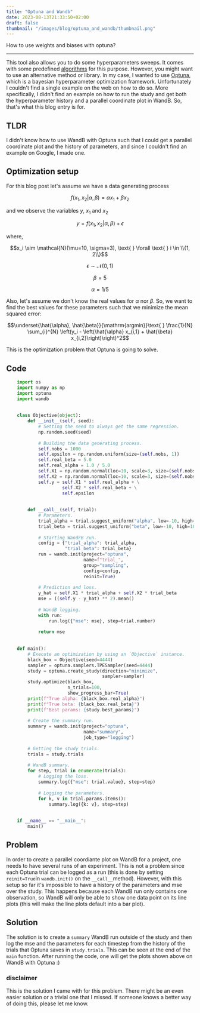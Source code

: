 ```yaml
---
title: "Optuna and Wandb"
date: 2023-08-13T21:33:50+02:00
draft: false
thumbnail: "/images/blog/optuna_and_wandb/thumbnail.png"
---
```



How to use weights and biases with optuna?
<!--more-->
---


This tool also allows you to do some hyperparameters sweeps. It comes with some predefined [algorithms][1] for this purpose. However, you might want to use an alternative method or library. In my case, I wanted to use [Optuna][2], which is a bayesian hyperparameter optimization framework. Unfortunately I couldn't find a single example on the web on how to do so. More specifically, I didn't find an example on how to run the study and get both the hyperparameter history and a parallel coordinate plot in WandB. So, that's what this blog entry is for.


[0]: https://www.wandb.com/
[1]: https://github.com/wandb/client/tree/master/wandb/sweeps
[2]: https://optuna.org/

## TLDR

I didn't know how to use WandB with Optuna such that I could get a parallel coordinate plot and the history of parameters, and since I couldn't find an example on Google, I made one.

## Optimization setup

For this blog post let's assume we have a data generating process

$$f(x_1, x_2 | \alpha, \beta) = \alpha x_1 + \beta x_2$$

and we observe the variables $y$, $x_1$ and $x_2$

$$y = f(x_1, x_2 | \alpha, \beta) + \epsilon$$

where,

$$x_i \sim \mathcal{N}(\mu=10, \sigma=3), \text{ } \forall \text{ } i \in \\{1, 2\\}$$

$$\epsilon \sim \mathcal{N}(0, 1)$$

$$\beta = 5$$

$$\alpha = 1 / 5$$

Also, let's assume we don't know the real values for $\alpha$ nor $\beta$. So, we want to find the best values for these parameters such that we minimize the mean squared error:

$$\underset{\hat{\alpha}, \hat{\beta}}{\mathrm{argmin}}\text{ } \frac{1}{N} \sum_{i}^{N} \left(y_i - \left(\hat{\alpha} x_{i,1} + \hat{\beta} x_{i,2}\right)\right)^2$$

This is the optimization problem that Optuna is going to solve.


## Code
```python
    import os
    import numpy as np
    import optuna
    import wandb
    
    
    class Objective(object):
        def __init__(self, seed):
            # Setting the seed to always get the same regression.
            np.random.seed(seed)
    
            # Building the data generating process.
            self.nobs = 1000
            self.epsilon = np.random.uniform(size=(self.nobs, 1))
            self.real_beta = 5.0
            self.real_alpha = 1.0 / 5.0
            self.X1 = np.random.normal(loc=10, scale=3, size=(self.nobs, 1))
            self.X2 = np.random.normal(loc=10, scale=3, size=(self.nobs, 1))
            self.y = self.X1 * self.real_alpha + \
                     self.X2 * self.real_beta + \
                     self.epsilon
    
    
        def __call__(self, trial):
            # Parameters.
            trial_alpha = trial.suggest_uniform("alpha", low=-10, high=10)
            trial_beta = trial.suggest_uniform("beta", low=-10, high=10)
    
            # Starting WandrB run.
            config = {"trial_alpha": trial_alpha,
                      "trial_beta": trial_beta}
            run = wandb.init(project="optuna",
                             name=f"trial_",
                             group="sampling",
                             config=config,
                             reinit=True)
    
            # Prediction and loss.
            y_hat = self.X1 * trial_alpha + self.X2 * trial_beta
            mse = ((self.y - y_hat) ** 2).mean()
    
            # WandB logging.
            with run:
                run.log({"mse": mse}, step=trial.number)
    
            return mse
    
    
    def main():
        # Execute an optimization by using an `Objective` instance.
        black_box = Objective(seed=4444)
        sampler = optuna.samplers.TPESampler(seed=4444)
        study = optuna.create_study(direction="minimize",
                                    sampler=sampler)
        study.optimize(black_box,
                       n_trials=100,
                       show_progress_bar=True)
        print(f"True alpha: {black_box.real_alpha}")
        print(f"True beta: {black_box.real_beta}")
        print(f"Best params: {study.best_params}")
    
        # Create the summary run.
        summary = wandb.init(project="optuna",
                             name="summary",
                             job_type="logging")
    
        # Getting the study trials.
        trials = study.trials
    
        # WandB summary.
        for step, trial in enumerate(trials):
            # Logging the loss.
            summary.log({"mse": trial.value}, step=step)
    
            # Logging the parameters.
            for k, v in trial.params.items():
                summary.log({k: v}, step=step)
    
    
    if __name__ == "__main__":
        main()
```

## Problem

In order to create a parallel coordiante plot on WandB for a project, one needs to have several runs of an experiment. This is not a problem since each Optuna trial can be logged as a run (this is done by setting `reinit=True`in `wandb.init()` on the `__call__`method). However, with this setup so far it's impossible to have a history of the parameters and mse over the study. This happens because each WandB run only contains one observation, so WandB will only be able to show one data point on its line plots (this will make the line plots default into a bar plot).

## Solution

The solution is to create a `summary` WandB run outside of the study and then log the mse and the parameters for each timestep from the history of the trials that Optuna saves in `study.trials`. This can be seen at the end of the `main` function. After running the code, one will get the plots shown above on WandB with Optuna :)

### disclaimer

This is the solution I came with for this problem. There might be an even easier solution or a trivial one that I missed. If someone knows a better way of doing this, please let me know.
